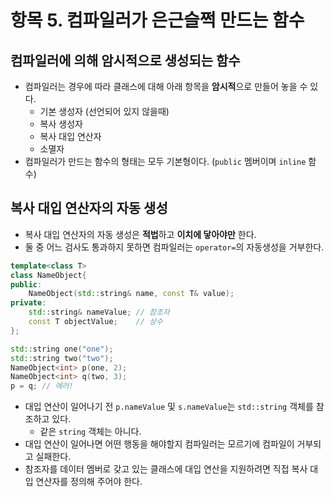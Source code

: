 # 항목 5. 컴파일러가 은근슬쩍 만드는 함수
## 컴파일러에 의해 암시적으로 생성되는 함수
- 컴파일러는 경우에 따라 클래스에 대해 아래 항목을 **암시적**으로 만들어 놓을 수 있다.  
  - 기본 생성자 (선언되어 있지 않을때)
  - 복사 생성자
  - 복사 대입 연산자
  - 소멸자
- 컴파일러가 만드는 함수의 형태는 모두 기본형이다. (`public` 멤버이며 `inline` 함수)

## 복사 대입 연산자의 자동 생성
- 복사 대입 연산자의 자동 생성은 **적법**하고 **이치에 닿아야만** 한다.
- 둘 중 어느 검사도 통과하지 못하면 컴파일러는 `operator=`의 자동생성을 거부한다.
```cpp
template<class T>
class NameObject{
public:
    NameObject(std::string& name, const T& value);
private:
    std::string& nameValue; // 참조자
    const T objectValue;    // 상수
};

std::string one("one");
std::string two("two");
NameObject<int> p(one, 2);
NameObject<int> q(two, 3);
p = q; // 에러!
```
- 대입 연산이 일어나기 전 `p.nameValue` 및 `s.nameValue`는 `std::string` 객체를 참조하고 있다.
  - 같은 `string` 객체는 아니다.
- 대입 연산이 일어나면 어떤 행동을 해야할지 컴파일러는 모르기에 컴파일이 거부되고 실패한다.
- 참조자를 데이터 멤버로 갖고 있는 클래스에 대입 연산을 지원하려면 직접 복사 대입 연산자를 정의해 주어야 한다.